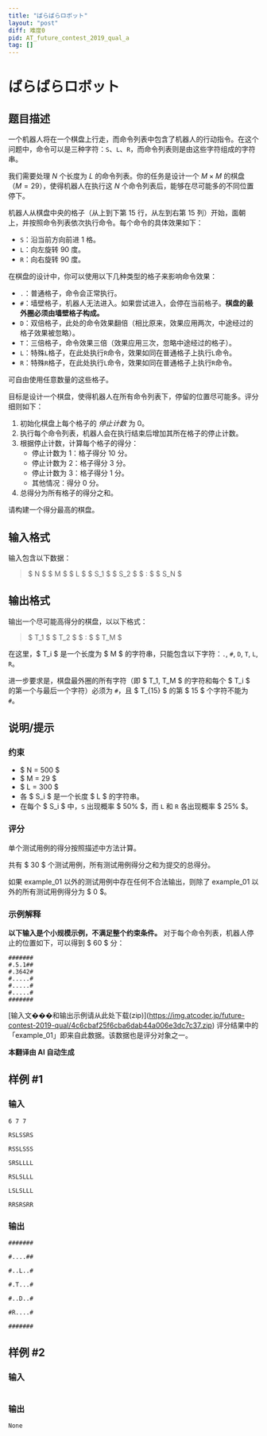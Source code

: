 ```yaml
---
title: "ばらばらロボット"
layout: "post"
diff: 难度0
pid: AT_future_contest_2019_qual_a
tag: []
---
```


# ばらばらロボット

## 题目描述

一个机器人将在一个棋盘上行走，而命令列表中包含了机器人的行动指令。在这个问题中，命令可以是三种字符：`S`、`L`、`R`，而命令列表则是由这些字符组成的字符串。

我们需要处理 $N$ 个长度为 $L$ 的命令列表。你的任务是设计一个 $M \times M$ 的棋盘（$M = 29$），使得机器人在执行这 $N$ 个命令列表后，能够在尽可能多的不同位置停下。

机器人从棋盘中央的格子（从上到下第 $15$ 行，从左到右第 $15$ 列）开始，面朝上，并按照命令列表依次执行命令。每个命令的具体效果如下：

- `S`：沿当前方向前进 $1$ 格。
- `L`：向左旋转 $90$ 度。
- `R`：向右旋转 $90$ 度。

在棋盘的设计中，你可以使用以下几种类型的格子来影响命令效果：

- `.`：普通格子，命令会正常执行。
- `#`：墙壁格子，机器人无法进入。如果尝试进入，会停在当前格子。**棋盘的最外圈必须由墙壁格子构成。**
- `D`：双倍格子，此处的命令效果翻倍（相比原来，效果应用两次，中途经过的格子效果被忽略）。
- `T`：三倍格子，命令效果三倍（效果应用三次，忽略中途经过的格子）。
- `L`：特殊`L`格子，在此处执行`R`命令，效果如同在普通格子上执行`L`命令。
- `R`：特殊`R`格子，在此处执行`L`命令，效果如同在普通格子上执行`R`命令。

可自由使用任意数量的这些格子。

目标是设计一个棋盘，使得机器人在所有命令列表下，停留的位置尽可能多。评分细则如下：

1. 初始化棋盘上每个格子的 *停止计数* 为 $0$。
2. 执行每个命令列表，机器人会在执行结束后增加其所在格子的停止计数。
3. 根据停止计数，计算每个格子的得分：
   - 停止计数为 $1$：格子得分 $10$ 分。
   - 停止计数为 $2$：格子得分 $3$ 分。
   - 停止计数为 $3$：格子得分 $1$ 分。
   - 其他情况：得分 $0$ 分。
4. 总得分为所有格子的得分之和。

请构建一个得分最高的棋盘。

## 输入格式

输入包含以下数据：

> $ N $ $ M $ $ L $ $ S_1 $ $ S_2 $ $ : $ $ S_N $

## 输出格式

输出一个尽可能高得分的棋盘，以以下格式：

> $ T_1 $ $ T_2 $ $ : $ $ T_M $

在这里，$ T_i $ 是一个长度为 $ M $ 的字符串，只能包含以下字符：`.`, `#`, `D`, `T`, `L`, `R`。

进一步要求是，棋盘最外圈的所有字符（即 $ T_1, T_M $ 的字符和每个 $ T_i $ 的第一个与最后一个字符）必须为 `#`，且 $ T_{15} $ 的第 $ 15 $ 个字符不能为 `#`。

## 说明/提示

### 约束

- $ N = 500 $
- $ M = 29 $
- $ L = 300 $
- 各 $ S_i $ 是一个长度 $ L $ 的字符串。
- 在每个 $ S_i $ 中，`S` 出现概率 $ 50\% $，而 `L` 和 `R` 各出现概率 $ 25\% $。

### 评分

单个测试用例的得分按照描述中方法计算。

共有 $ 30 $ 个测试用例，所有测试用例得分之和为提交的总得分。

如果 example_01 以外的测试用例中存在任何不合法输出，则除了 example_01 以外的所有测试用例得分为 $ 0 $。

### 示例解释

**以下输入是个小规模示例，不满足整个约束条件。** 对于每个命令列表，机器人停止的位置如下，可以得到 $ 60 $ 分：

```
#######
#.5.1##
#.3642#
#.....#
#.....#
#.....#
#######
```

\[输入文���和输出示例请从此处下载(zip)\](https://img.atcoder.jp/future-contest-2019-qual/4c6cbaf25f6cba6dab44a006e3dc7c37.zip) 评分结果中的「example_01」即来自此数据。该数据也是评分对象之一。

 **本翻译由 AI 自动生成**

## 样例 #1

### 输入

```
6 7 7
RSLSSRS
RSSLSSS
SRSLLLL
RSLSLLL
LSLSLLL
RRSRSRR
```

### 输出

```
#######
#....##
#..L..#
#.T...#
#..D..#
#R....#
#######
```

## 样例 #2

### 输入

```

```

### 输出

```
None
```

